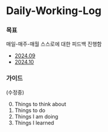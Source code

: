 # Daily-Working-Log

### 목표
매일-매주-매월 스스로에 대한 피드백 진행함

* [2024.09]()
* [2024.10]()


### 가이드
(수정중)

0. Things to think about
1. Things to do
2. Things I am doing
3. Things I learned

